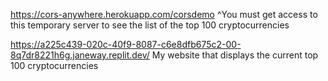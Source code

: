 https://cors-anywhere.herokuapp.com/corsdemo
^You must get access to this temporary server to see the list of the top 100 cryptocurrencies

https://a225c439-020c-40f9-8087-c6e8dfb675c2-00-8q7dr8221h6g.janeway.replit.dev/
My website that displays the current top 100 cryptocurrencies 
